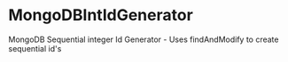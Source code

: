 MongoDBIntIdGenerator
=====================

MongoDB Sequential integer Id Generator - Uses findAndModify to create sequential id's